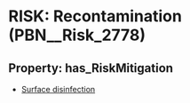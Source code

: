 # RISK: __Recontamination__ (PBN__Risk_2778)

## Property: has_RiskMitigation

* [Surface disinfection](PBN__Mitigation_246)

